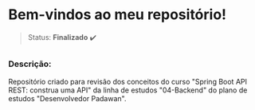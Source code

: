 # Bem-vindos ao meu repositório!

>Status: **Finalizado** ✔️

##

### **Descrição:** 

Repositório criado para revisão dos conceitos do curso "Spring Boot API REST: construa uma API" da linha de estudos "04-Backend" do plano de estudos "Desenvolvedor Padawan".
